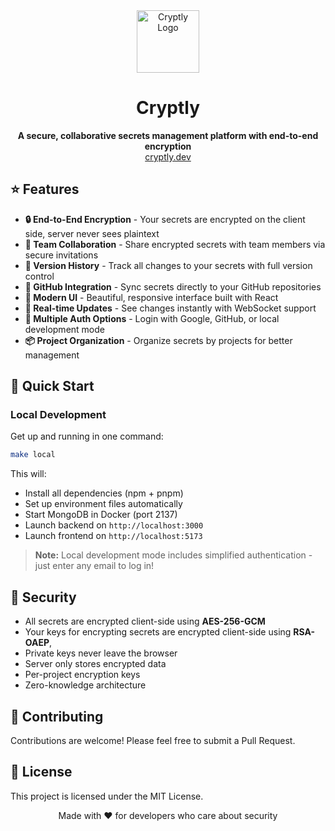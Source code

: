 <div align="center" width="100%">
    <img src="https://i.ibb.co/NghM11t8/download.png" alt="Cryptly Logo" width="100"/>
    <h1>Cryptly</h1>
</div>

<div align="center">
    <b>A secure, collaborative secrets management platform with end-to-end encryption</b>
</div>

<div align="center">
    <a href="https://cryptly.dev">cryptly.dev</a>
</div>

## ⭐ Features

- **🔒 End-to-End Encryption** - Your secrets are encrypted on the client side, server never sees plaintext
- **👥 Team Collaboration** - Share encrypted secrets with team members via secure invitations
- **📝 Version History** - Track all changes to your secrets with full version control
- **🔄 GitHub Integration** - Sync secrets directly to your GitHub repositories
- **🎨 Modern UI** - Beautiful, responsive interface built with React
- **🚀 Real-time Updates** - See changes instantly with WebSocket support
- **🔑 Multiple Auth Options** - Login with Google, GitHub, or local development mode
- **📦 Project Organization** - Organize secrets by projects for better management

## 🚀 Quick Start

### Local Development

Get up and running in one command:

```bash
make local
```

This will:

- Install all dependencies (npm + pnpm)
- Set up environment files automatically
- Start MongoDB in Docker (port 2137)
- Launch backend on `http://localhost:3000`
- Launch frontend on `http://localhost:5173`

> **Note:** Local development mode includes simplified authentication - just enter any email to log in!

## 🔐 Security

- All secrets are encrypted client-side using **AES-256-GCM**
- Your keys for encrypting secrets are encrypted client-side using **RSA-OAEP**,
- Private keys never leave the browser
- Server only stores encrypted data
- Per-project encryption keys
- Zero-knowledge architecture

## 🤝 Contributing

Contributions are welcome! Please feel free to submit a Pull Request.

## 📝 License

This project is licensed under the MIT License.

<div align="center">
    Made with ❤️ for developers who care about security
</div>
